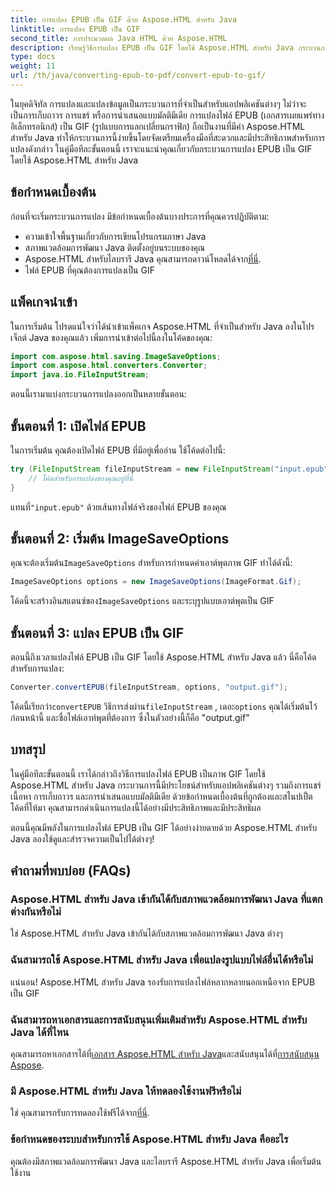 ```yaml
---
title: การแปลง EPUB เป็น GIF ด้วย Aspose.HTML สำหรับ Java
linktitle: การแปลง EPUB เป็น GIF
second_title: การประมวลผล Java HTML ด้วย Aspose.HTML
description: เรียนรู้วิธีการแปลง EPUB เป็น GIF โดยใช้ Aspose.HTML สำหรับ Java กระบวนการแปลงที่ง่ายและมีประสิทธิภาพสำหรับความต้องการมัลติมีเดียทั้งหมดของคุณ
type: docs
weight: 11
url: /th/java/converting-epub-to-pdf/convert-epub-to-gif/
---
```


ในยุคดิจิทัล การแปลงและแปลงข้อมูลเป็นกระบวนการที่จำเป็นสำหรับแอปพลิเคชันต่างๆ ไม่ว่าจะเป็นการเก็บถาวร การแชร์ หรือการนำเสนอแบบมัลติมีเดีย การแปลงไฟล์ EPUB (เอกสารเผยแพร่ทางอิเล็กทรอนิกส์) เป็น GIF (รูปแบบการแลกเปลี่ยนกราฟิก) ถือเป็นงานที่มีค่า Aspose.HTML สำหรับ Java ทำให้กระบวนการนี้ง่ายขึ้นโดยจัดเตรียมเครื่องมือที่สะดวกและมีประสิทธิภาพสำหรับการแปลงดังกล่าว ในคู่มือทีละขั้นตอนนี้ เราจะแนะนำคุณเกี่ยวกับกระบวนการแปลง EPUB เป็น GIF โดยใช้ Aspose.HTML สำหรับ Java

## ข้อกำหนดเบื้องต้น

ก่อนที่จะเริ่มกระบวนการแปลง มีข้อกำหนดเบื้องต้นบางประการที่คุณควรปฏิบัติตาม:

- ความเข้าใจพื้นฐานเกี่ยวกับการเขียนโปรแกรมภาษา Java
- สภาพแวดล้อมการพัฒนา Java ติดตั้งอยู่บนระบบของคุณ
-  Aspose.HTML สำหรับไลบรารี Java คุณสามารถดาวน์โหลดได้จาก[ที่นี่](https://releases.aspose.com/html/java/).
- ไฟล์ EPUB ที่คุณต้องการแปลงเป็น GIF

## แพ็คเกจนำเข้า

ในการเริ่มต้น โปรดแน่ใจว่าได้นำเข้าแพ็คเกจ Aspose.HTML ที่จำเป็นสำหรับ Java ลงในโปรเจ็กต์ Java ของคุณแล้ว เพิ่มการนำเข้าต่อไปนี้ลงในโค้ดของคุณ:

```java
import com.aspose.html.saving.ImageSaveOptions;
import com.aspose.html.converters.Converter;
import java.io.FileInputStream;
```

ตอนนี้เรามาแบ่งกระบวนการแปลงออกเป็นหลายขั้นตอน:

## ขั้นตอนที่ 1: เปิดไฟล์ EPUB

ในการเริ่มต้น คุณต้องเปิดไฟล์ EPUB ที่มีอยู่เพื่ออ่าน ใช้โค้ดต่อไปนี้:

```java
try (FileInputStream fileInputStream = new FileInputStream("input.epub")) {
    // โค้ดสำหรับการแปลงของคุณอยู่ที่นี่
}
```

 แทนที่`"input.epub"` ด้วยเส้นทางไฟล์จริงของไฟล์ EPUB ของคุณ

## ขั้นตอนที่ 2: เริ่มต้น ImageSaveOptions

 คุณจะต้องเริ่มต้น`ImageSaveOptions` สำหรับการกำหนดค่าเอาต์พุตภาพ GIF ทำได้ดังนี้:

```java
ImageSaveOptions options = new ImageSaveOptions(ImageFormat.Gif);
```

 โค้ดนี้จะสร้างอินสแตนซ์ของ`ImageSaveOptions` และระบุรูปแบบเอาต์พุตเป็น GIF

## ขั้นตอนที่ 3: แปลง EPUB เป็น GIF

ตอนนี้ถึงเวลาแปลงไฟล์ EPUB เป็น GIF โดยใช้ Aspose.HTML สำหรับ Java แล้ว นี่คือโค้ดสำหรับการแปลง:

```java
Converter.convertEPUB(fileInputStream, options, "output.gif");
```

 โค้ดนี้เรียกว่า`convertEPUB` วิธีการส่งผ่าน`fileInputStream` , เดอะ`options` คุณได้เริ่มต้นไว้ก่อนหน้านี้ และชื่อไฟล์เอาท์พุตที่ต้องการ ซึ่งในตัวอย่างนี้ก็คือ "output.gif" 

## บทสรุป

ในคู่มือทีละขั้นตอนนี้ เราได้กล่าวถึงวิธีการแปลงไฟล์ EPUB เป็นภาพ GIF โดยใช้ Aspose.HTML สำหรับ Java กระบวนการนี้มีประโยชน์สำหรับแอปพลิเคชันต่างๆ รวมถึงการแชร์เนื้อหา การเก็บถาวร และการนำเสนอแบบมัลติมีเดีย ด้วยข้อกำหนดเบื้องต้นที่ถูกต้องและสไนปเป็ตโค้ดที่ให้มา คุณสามารถดำเนินการแปลงนี้ได้อย่างมีประสิทธิภาพและมีประสิทธิผล

ตอนนี้คุณมีพลังในการแปลงไฟล์ EPUB เป็น GIF ได้อย่างง่ายดายด้วย Aspose.HTML สำหรับ Java ลองใช้ดูและสำรวจความเป็นไปได้ต่างๆ!

## คำถามที่พบบ่อย (FAQs)

### Aspose.HTML สำหรับ Java เข้ากันได้กับสภาพแวดล้อมการพัฒนา Java ที่แตกต่างกันหรือไม่
ใช่ Aspose.HTML สำหรับ Java เข้ากันได้กับสภาพแวดล้อมการพัฒนา Java ต่างๆ

### ฉันสามารถใช้ Aspose.HTML สำหรับ Java เพื่อแปลงรูปแบบไฟล์อื่นได้หรือไม่
แน่นอน! Aspose.HTML สำหรับ Java รองรับการแปลงไฟล์หลากหลายนอกเหนือจาก EPUB เป็น GIF

### ฉันสามารถหาเอกสารและการสนับสนุนเพิ่มเติมสำหรับ Aspose.HTML สำหรับ Java ได้ที่ไหน
 คุณสามารถหาเอกสารได้ที่[เอกสาร Aspose.HTML สำหรับ Java](https://reference.aspose.com/html/java/)และสนับสนุนได้ที่[การสนับสนุน Aspose](https://forum.aspose.com/).

### มี Aspose.HTML สำหรับ Java ให้ทดลองใช้งานฟรีหรือไม่
 ใช่ คุณสามารถรับการทดลองใช้ฟรีได้จาก[ที่นี่](https://releases.aspose.com/).

### ข้อกำหนดของระบบสำหรับการใช้ Aspose.HTML สำหรับ Java คืออะไร
คุณต้องมีสภาพแวดล้อมการพัฒนา Java และไลบรารี Aspose.HTML สำหรับ Java เพื่อเริ่มต้นใช้งาน